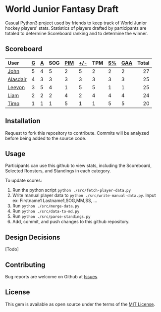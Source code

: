 # World Junior Fantasy Draft
Casual Python3 project used by friends to keep track of World Junior hockey players' stats. Statistics of players drafted by participants are totaled to determine Scoreboard ranking and to determine the winner.
## Scoreboard
| User | [G](https://github.com/llevasseur/world-juniors-2022/blob/master/STANDINGS.md#goals) | [A](https://github.com/llevasseur/world-juniors-2022/blob/master/STANDINGS.md#assists) | SOG | [PIM](https://github.com/llevasseur/world-juniors-2022/blob/master/STANDINGS.md#penalties-in-minutes) | [+/-](https://github.com/llevasseur/world-juniors-2022/blob/master/STANDINGS.md#plus--minus) | TPM | [S%](https://github.com/llevasseur/world-juniors-2022/blob/master/STANDINGS.md#save-percentage) | [GAA](https://github.com/llevasseur/world-juniors-2022/blob/master/STANDINGS.md#goals-against-average) | Total |
| :--- | ---- | ---- | ---- | ---- | ---- | ---- | ---- | ---- |  -----: |
| [John](https://github.com/llevasseur/world-juniors-2022/blob/master/ROSTERS.md#John) | 5 | 4 | 5 | 2 | 5 | 2 | 2 | 2 | 27 |
| [Alasdair](https://github.com/llevasseur/world-juniors-2022/blob/master/ROSTERS.md#Alasdair) | 4 | 3 | 3 | 3 | 3 | 3 | 3 | 3 | 25 |
| [Leevon](https://github.com/llevasseur/world-juniors-2022/blob/master/ROSTERS.md#Leevon) | 3 | 5 | 4 | 1 | 5 | 5 | 1 | 1 | 25 |
| [Liam](https://github.com/llevasseur/world-juniors-2022/blob/master/ROSTERS.md#Liam) | 2 | 2 | 2 | 4 | 2 | 4 | 4 | 4 | 24 |
| [Timo](https://github.com/llevasseur/world-juniors-2022/blob/master/ROSTERS.md#Timo) | 1 | 1 | 1 | 5 | 1 | 1 | 5 | 5 | 20 |
## Installation
Request to fork this repository to contribute. Commits will be analyzed before being added to the source code.
## Usage
Participants can use this github to view stats, including the Scoreboard, Selected Roosters, and Standings in each category.

To update scores:
1. Run the python script `python ./src/fetch-player-data.py`
2. Write manual player data to `python ./src/write-manual-data.py`. Input ex: Firstname1 Lastname1,SOG,MM,SS, ...
3. Run `python ./src/merge-data.py`
4. Run `python ./src/data-to-md.py`
5. Run `python ./src/parse-standings.py`
6. Add, commit, and push changes to this github repository.
## Design Decisions
[Todo]
## Contributing
Bug reports are welcome on Github at [Issues](https://github.com/llevasseur/world-juniors-2022/issues).
## License
This gem is available as open source under the terms of the [MIT License](https://opensource.org/licenses/MIT).
